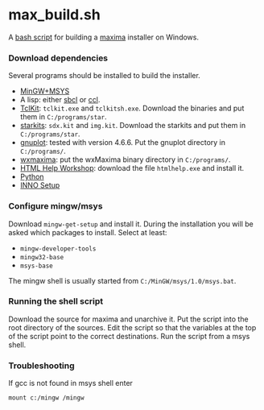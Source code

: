 max_build.sh
=============

A [bash script][1] for building a [maxima](http://maxima.sf.net/)
installer on Windows.

[1]: https://raw.githubusercontent.com/andrejv/max_build.sh/master/max_build.sh

### Download dependencies

Several programs should be installed to build the installer.

* [MinGW+MSYS](http://mingw.org/)
* A lisp: either [sbcl](http://www.sbcl.org) or [ccl](http://ccl.clozure.com).
* [TclKit](http://tclkits.rkeene.org/fossil/wiki?name=Downloads):
`tclkit.exe` and `tclkitsh.exe`.  Download the binaries and put them
in `C:/programs/star`.
* [starkits](http://www.tcl.tk/starkits): `sdx.kit` and `img.kit`.
Download the starkits and put them in `C:/programs/star`.
* [gnuplot](http://gnuplot.info): tested with version 4.6.6.
Put the gnuplot directory in `C:/programs/`.
* [wxmaxima](http://andrejv.github.io/wxmaxima/):
put the wxMaxima binary directory in `C:/programs/`.
* [HTML Help Workshop](http://www.microsoft.com/en-us/download/details.aspx?id=21138):
download the file `htmlhelp.exe` and install it.
* [Python](http://www.python.org)
* [INNO Setup](http://www.jrsoftware.org/isinfo.php)

### Configure mingw/msys

Download `mingw-get-setup` and install it. During the installation you
will be asked which packages to install. Select at least:

* `mingw-developer-tools`
* `mingw32-base`
* `msys-base`

The mingw shell is usually started from `C:/MinGW/msys/1.0/msys.bat`.

### Running the shell script

Download the source for maxima and unarchive it. Put the script into
the root directory of the sources. Edit the script so that the
variables at the top of the script point to the correct
destinations. Run the script from a msys shell.

### Troubleshooting

If gcc is not found in msys shell enter

	mount c:/mingw /mingw
